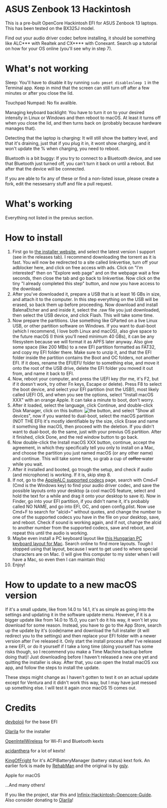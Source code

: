 # ASUS Zenbook 13 Hackintosh
This is a pre-built OpenCore Hackintosh EFI for ASUS Zenbook 13 laptops. This has been tested on the BX325J model.

Find out your audio driver codec before installing, it should be something like ALC*** with Realtek and CX**** with Conexant. Search up a tutorial on how for your OS online (you'll see why in step 7).
# What's not working
Sleep: You'll have to disable it by running `sudo pmset disablesleep 1` in the Terminal app. Keep in mind that the screen can still turn off after a few minutes or after you close the lid.

Touchpad Numpad: No fix avalible.

Managing keyboard backlight: You have to turn it on to your desired intensity in Linux or Windows and then reboot to macOS. At least it turns off when you close the lid, and then turns back on (probably because hardware manages that).

Detecting that the laptop is charging: It will still show the battery level, and that it's draining, just that if you plug it in, it wont show charging, and it won't update the % when charging, you need to reboot.

Bluetooth is a bit buggy: If you try to connect to a Bluetooth device, and see that Bluetooth just turned off, you can't turn it back on until a reboot. But after that the device will be connected.


If you are able to fix any of these or find a non-listed issue, please create a fork, edit the nessesarry stuff and file a pull request.
# What's working
Everything not listed in the previus section.
# How to install
1. First go to [the installer website][installer], and select the latest version I support (see in the releases tab). I recommend downloading the torrent as it is fast. You will now be redirected to a site called linkvertise, turn off your adblocker here, and click on free access with ads. Click on "I'm interested" then on "Explore web page" and on the webpage wait a few seconds, then close the tab and go back to linkvertise. Now click on the tiny "I already completed this step" button, and now you have access to the download.
2. After you've downloaded it, prepare a USB that is at least 16 GBs in size, and attach it to the computer. In this step everything on the USB will be erased, so back them up before proceeding. Now download and install BalenaEtcher and and inside it, select the .raw file you just downloaded, then select the USB device, and click Flash. This will take some time.
3. Now prepare the partitions. Use something like GParted on a live Linux USB, or other partition software on Windows. If you want to dual-boot (which I recommend, I love both Linux and macOS), also give space to the future macOS (I think you'll need minimum 40 GBs), it can be any filesystem because we will format it as APFS later anyway. Also give some space (like 200 MBs) to a new EFI partition formatted as FAT32, and copy my EFI folder there. Make sure to unzip it, and that the EFI folder inside the partition contains the Boot and OC folders, not another EFI. If it does, rename the EFI/EFI/ folder to something else, and move it onto the root of the USB drive, delete the EFI folder you moved it out from, and name it back to EFI.
4. Now, reboot your computer, and press the UEFI key (for me, it's F2, but if it doesn't work, try other Fn keys, Escape or delete). Press F8 to select the boot device, and select your EFI partition (not the USB!), most likely called UEFI OS, and when you see the options, select "Install macOS XXX" with an orange Apple. It can take a minute to boot, don't worry.
5. After it loaded, select the language, click Continue, and double-click Disk Manager, click on this button: ![the button](https://github.com/Octopus1348/ASUS-Zenbook-13-Hackintosh/assets/105970916/47c4620a-775d-4049-8299-03e1b8703908), and select "Show all devices", now if you wanted to dual-boot, select the macOS partition (NOT THE EFI) it's mostly identifiable by the size, click Erase and name it something like macOS, then proceed with the deletion. If you didn't want to dual-boot, do the same, just with your previus OS partition. After it finished, click Done, and the red window button to go back.
6. Now double-click the Install macOS XXX button, continue, accept the agreement, in which they specifically tell you only to install on a Mac, and choose the partition you just named macOS (or any other name) and continue. This will take some time, so grab a cup of c̶o̶f̶f̶e̶e̶ water while you wait.
7. After it installed and booted, go trough the setup, and check if audio (and microphone) is working. If it is, skip step 8.
8. If not, go to the [AppleALC supported codecs][applealc] page, search with Cmd+F (Cmd is the Windows key) to find your audio driver codec, and save the possible layouts onto your desktop (a cool macOS feature, select and hold the text for a while and drag it onto your desktop to save it). Now in Finder, go into your EFI partition, if you didn't name it, it's probably called NO NAME, and go into EFI, OC, and open config.plist. Now use Cmd+F to search for "alcid=" without quotes, and change the number to one of the supported codecs you have in the file on your desktop, save, and reboot. Check if sound is working again, and if not, change the alcid to another number from the supported codecs, save and reboot, and repeat this until the audio is working.
9. Maybe even install a PC keyboard layout like [this Hungarian PC keyboard layout for Mac][hungarocell]. Search online to find more layouts. Tough I stopped using that layout, because I want to get used to where special characters are on Mac. (I will give this computer to my sister when I will have a Mac, so even then I can maintain this)
10. Enjoy!

# How to update to a new macOS version
If it's a small update, like from 14.0 to 14.1, it's as simple as going into the settings and updating it in the software update menu.
However, if it is a bigger update like from 14.0 to 15.0, you can't do it his way, it won't let you download for some reason. Instead, you have to go to the App Store, search up the update by it's (code)name and download the full installer (it will redirect you to the settings) and then replace your EFI folder with a newer version after I've released it. Only start the install process after I've released a new EFI, or do it yourself if I take a long time (doing yourself has some risks though, so I recommend you make a Time Machine backup before doing that)! Just downloading before I haven't released a new one yet and quitting the installer is okay. After that, you can open the Install macOS xxx app, and follow the steps to install the update.

These steps might change as I haven't gotten to test it on an actual update except for Ventura and it didn't work this way, but I may have just messed up something else. I will test it again once macOS 15 comes out.
# Credits
[devboloji][devboloji] for the base EFI

[Olarila][installer] for the installer

[OpenIntelWireless][intelwireless] for Wi-Fi and Bluetooth kexts

[acidanthera][acidanthera] for a lot of kexts!

[KingOfFright][kingoffright] for it's ACPIBatteryManager (battery status) kext fork. An earlier fork is made by [RehabMan][rehabman] and the original is by [gsly][gsly].

Apple for macOS

...And many others!

If you like the project, star this and [Infinix-Hackintosh-Opencore-Guide][devboloji]. Also consider donating to [Olarila][installer]!


[devboloji]: https://github.com/devboloji/Infinix-Hackintosh-Opencore-Guide
[installer]: https://www.olarila.com/topic/6278-olarila-vanilla-images-macos-installer/
[applealc]: https://github.com/acidanthera/AppleALC/wiki/Supported-codecs
[intelwireless]: https://github.com/OpenIntelWireless/
[acidanthera]: https://github.com/acidanthera
[kingoffright]: https://github.com/KingOfFright/OS-X-ACPI-Battery-Driver
[rehabman]: https://github.com/RehabMan/OS-X-ACPI-Battery-Driver
[gsly]: https://github.com/gsly/OS-X-ACPI-Battery-Driver
[hungarocell]: https://github.com/kodfodrasz/macos-hungarian-pc-keyboard-layout
